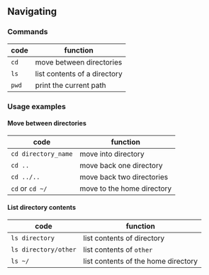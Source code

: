 ## Navigating

### Commands

| code | function |
|------|-----|
| `cd` | move between directories |
| `ls` | list contents of a directory |
| `pwd` | print the current path |

### Usage examples

#### Move between directories

| code | function |
|------|-----|
| `cd directory_name` | move into directory |
| `cd ..` | move back one directory |
| `cd ../..` | move back two directories |
| `cd` or `cd ~/` | move to the home directory |

#### List directory contents

| code | function |
|------|-----|
| `ls directory` | list contents of directory |
| `ls directory/other` | list contents of `other` |
| `ls ~/` | list contents of the home directory |
